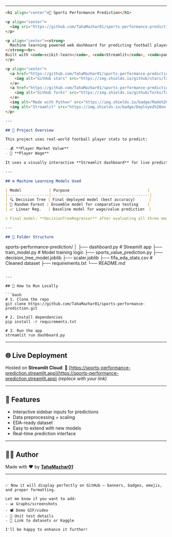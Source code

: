 
---

```markdown
<h1 align="center">🏅 Sports Performance Prediction</h1>

<p align="center">
  <img src="https://github.com/TahaMazhar01/sports-performance-prediction/raw/main/banner.png" alt="Sports ML Banner" width="100%">
</p>

<p align="center"><strong>
  Machine learning powered web dashboard for predicting football player market value and wage.
</strong><br>
Built with <code>scikit-learn</code>, <code>Streamlit</code>, <code>pandas</code>, and deployed using Streamlit Cloud.
</p>

<p align="center">
  <a href="https://github.com/TahaMazhar01/sports-performance-prediction">
    <img alt="GitHub stars" src="https://img.shields.io/github/stars/TahaMazhar01/sports-performance-prediction?style=social">
  </a>
  <a href="https://github.com/TahaMazhar01/sports-performance-prediction/fork">
    <img alt="GitHub forks" src="https://img.shields.io/github/forks/TahaMazhar01/sports-performance-prediction?style=social">
  </a>
  <img alt="Made with Python" src="https://img.shields.io/badge/Made%20with-Python-blue?style=flat">
  <img alt="Streamlit" src="https://img.shields.io/badge/Deployed%20on-Streamlit-red?style=flat">
</p>

---

## 📌 Project Overview

This project uses real-world football player stats to predict:

- 💰 **Player Market Value**
- 💸 **Player Wage**

It uses a visually interactive **Streamlit dashboard** for live predictions.

---

## ⚙️ Machine Learning Models Used

| Model            | Purpose                                  |
|------------------|-------------------------------------------|
| 🔍 Decision Tree | Final deployed model (best accuracy)      |
| 🌲 Random Forest | Ensemble model for comparative testing    |
| 📈 Linear Reg.   | Baseline model for wage/value prediction  |

> Final model: **DecisionTreeRegressor** after evaluating all three models.

---

## 📁 Folder Structure

```

sports-performance-prediction/
│
├── dashboard.py               # Streamlit app
├── train\_model.py            # Model training logic
├── sports\_value\_prediction.py
├── decision\_tree\_model.joblib
├── scaler.joblib
├── fifa\_eda\_stats.csv        # Cleaned dataset
├── requirements.txt
└── README.md

````

---

## 🚀 How to Run Locally

```bash
# 1. Clone the repo
git clone https://github.com/TahaMazhar01/sports-performance-prediction.git

# 2. Install dependencies
pip install -r requirements.txt

# 3. Run the app
streamlit run dashboard.py
````

---

## 🌐 Live Deployment

Hosted on **Streamlit Cloud**:
🔗 [https://sports-performance-prediction.streamlit.app](https://sports-performance-prediction.streamlit.app) *(replace with your link)*

---

## 🧠 Features

* Interactive sidebar inputs for predictions
* Data preprocessing + scaling
* EDA-ready dataset
* Easy to extend with new models
* Real-time prediction interface

---

## 🧑‍💻 Author

Made with ❤️ by [**TahaMazhar01**](https://github.com/TahaMazhar01)

---

```

✅ Now it will display perfectly on GitHub — banners, badges, emojis, and proper formatting.

Let me know if you want to add:
- 📊 Graphs/screenshots
- 📽️ Demo GIF/video
- 🧪 Unit test details
- 📂 Link to datasets or Kaggle

I'll be happy to enhance it further!
```
